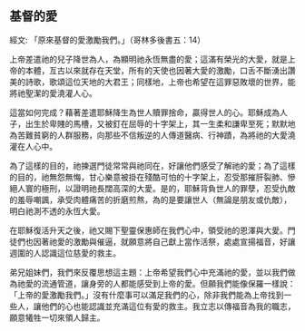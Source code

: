 ## 基督的愛 ##

經文: 「原來基督的愛激勵我們。」（哥林多後書五：14）



上帝差遣祂的兒子降世為人，為顯明祂永恆無盡的愛；這滿有榮光的大愛，就是上帝的本體，亙古以來就存在天堂，所有的天使也因著大愛的激勵，口舌不斷湧出讚美的詩歌，歌頌這位天地的大君王；同樣地，上帝也希望在這罪惡敗壞的世界，能將祂聖潔的愛澆灌人心。

這當如何完成？藉著差遣耶穌降生為世人贖罪捨命，贏得世人的心。耶穌成為人子，出生於卑賤的馬槽，又被釘在屈辱的十字架上，其一生柔和謙卑至死；默默地為苦難貧窮的人群服務，向那些不信叛逆的人傳道醫病、行神蹟，為將祂的大愛澆灌在人心中。

為了這樣的目的，祂揀選門徒常常與祂同在，好讓他們感受了解祂的愛；為了這樣的目的，祂無怨無悔，甘心樂意被掛在殘酷可怕的十字架上，忍受那摧肝裂肺、慘絕人寰的極刑，以證明祂長闊高深的大愛。是的，耶穌背負世人的罪孽，忍受仇敵的羞辱嘲諷，承受肉體痛苦的折磨煎熬，為的是要讓世人（無論是朋友或仇敵），明白祂測不透的永恆大愛。

在耶穌復活升天之後，祂又賜下聖靈保惠師在我們心中，領受祂的恩澤與大愛。門徒們也因著祂愛的激勵與催逼，就願意將自己獻上當作活祭，處處宣揚福音，好讓週圍的人認識這位慈愛的救主。

弟兄姐妹們，我們來反覆思想這主題：上帝希望我們心中充滿祂的愛，並以我們做為祂愛的流通管道，讓身旁的人都能感受到上帝的愛。但願我們能像保羅一樣說：「上帝的愛激勵我們。」沒有什麼事可以滿足我們的心，除非我們能為上帝找到一些人，讓他們的心也能認識並充滿這位有愛的救主。我立志以傳福音為我的職志，願意犧牲一切來領人歸主。